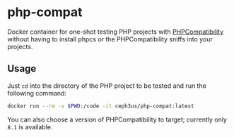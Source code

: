 php-compat
==========

Docker container for one-shot testing PHP projects with
[PHPCompatibility][php-compat-gh] without having to install phpcs or the
PHPCompatibility sniffs into your projects.

Usage
-----

Just `cd` into the directory of the PHP project to be tested and run the
following command:

```sh
docker run --rm -v $PWD:/code -it ceph3us/php-compat:latest
```

You can also choose a version of PHPCompatibility to target; currently
only `8.1` is available.

[php-compat-gh]: https://github.com/wimg/PHPCompatibility
